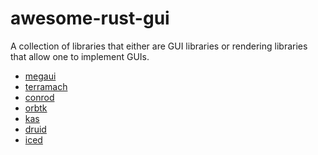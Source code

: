 # awesome-rust-gui

A collection of libraries that either are GUI libraries or rendering libraries that allow one to implement GUIs.

* [megaui](https://github.com/not-fl3/megaui)
* [terramach](https://github.com/lykhonis/terramach)
* [conrod]()
* [orbtk]()
* [kas]()
* [druid]()
* [iced]()


